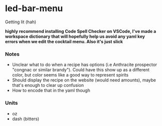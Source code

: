 # led-bar-menu
Getting lit (hah)

**highly recommend installing Code Spell Checker on VSCode, I've made a workspace dictionary that will hopefully help us avoid any yaml key errors when we edit the cocktail menu. Also it's just slick**

### Notes
- Unclear what to do when a recipe has options (i.e Anthracite prospector "congnac or similar brandy"). Could have this show up as a different color, but color seems like a good way to represent spirits
- Should display the recipe on the website (would need amounts), maybe that's enough to clear up confusion
- How to encode that in the yaml though

### Units
- oz
- dash (bitters)